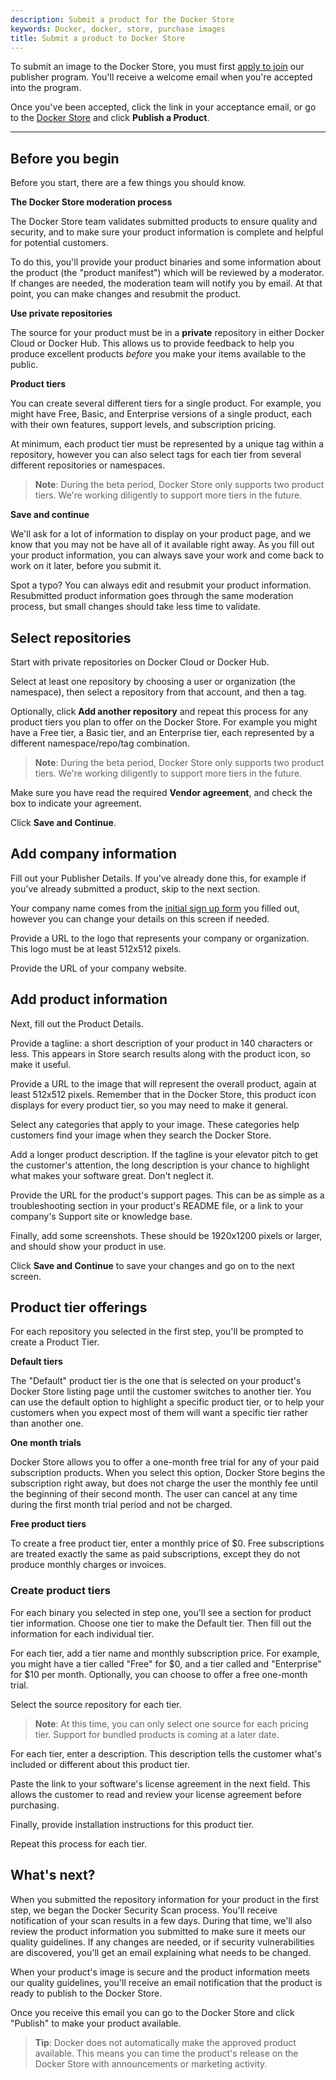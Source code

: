 ```yaml
---
description: Submit a product for the Docker Store
keywords: Docker, docker, store, purchase images
title: Submit a product to Docker Store
---
```


To submit an image to the Docker Store, you must first [apply to
join](https://store.docker.com/publisher/signup) our publisher program. You'll
receive a welcome email when you're accepted into the program.

Once you've been accepted, click the link in your acceptance email, or go to the
[Docker Store](https://store.docker.com) and click **Publish a Product**.

-----------------

## Before you begin

Before you start, there are a few things you should know.

**The Docker Store moderation process**

The Docker Store team validates submitted products to ensure quality and
security, and to make sure your product information is complete and helpful for
potential customers.

To do this, you'll provide your product binaries and some information about the
product (the "product manifest") which will be reviewed by a moderator. If
changes are needed, the moderation team will notify you by email. At that point,
you can make changes and resubmit the product.

**Use private repositories**

The source for your product must be in a **private** repository in either Docker
Cloud or Docker Hub. This allows us to provide feedback to help you produce
excellent products _before_ you make your items available to the public.

**Product tiers**

You can create several different tiers for a single product. For example, you
might have Free, Basic, and Enterprise versions of a single product, each with
their own features, support levels, and subscription pricing.

At minimum, each product tier must be represented by a unique tag within a
repository, however you can also select tags for each tier from several
different repositories or namespaces.

> **Note**: During the beta period, Docker Store only supports two product tiers. We're working diligently to support more tiers in the future.

**Save and continue**

We'll ask for a lot of information to display on your product page, and we know
that you may not be have all of it available right away. As you fill out your
product information, you can always save your work and come back to work on it
later, before you submit it.

Spot a typo? You can always edit and resubmit your product information.
Resubmitted product information goes through the same moderation process, but
small changes should take less time to validate.

## Select repositories

Start with private repositories on Docker Cloud or Docker Hub.

Select at least one repository by choosing a user or organization (the
namespace), then select a repository from that account, and then a tag.

Optionally, click **Add another repository** and repeat this process for any
product tiers you plan to offer on the Docker Store. For example you might have
a Free tier, a Basic tier, and an Enterprise tier, each represented by a
different namespace/repo/tag combination.

> **Note**: During the beta period, Docker Store only supports two product tiers. We're working diligently to support more tiers in the future.

Make sure you have read the required **Vendor agreement**, and check the box to
indicate your agreement.

Click **Save and Continue**.

## Add company information

Fill out your Publisher Details. If you've already done this, for example if
you've already submitted a product, skip to the next section.

Your company name comes from the [initial sign up
form](https://store.docker.com/publisher/signup) you filled out, however you can
change your details on this screen if needed.

Provide a URL to the logo that represents your company or organization. This
logo must be at least 512x512 pixels.

Provide the URL of your company website.

## Add product information

Next, fill out the Product Details.

Provide a tagline: a short description of your product in 140 characters or
less. This appears in Store search results along with the product icon, so make
it useful.

Provide a URL to the image that will represent the overall product, again at
least 512x512 pixels. Remember that in the Docker Store, this product icon
displays for every product tier, so you may need to make it general.

Select any categories that apply to your image. These categories help customers
find your image when they search the Docker Store.

Add a longer product description. If the tagline is your elevator pitch to get
the customer's attention, the long description is your chance to highlight what
makes your software great. Don't neglect it.

Provide the URL for the product's support pages. This can be as simple as a
troubleshooting section in your product's README file, or a link to your
company's Support site or knowledge base.

Finally, add some screenshots. These should be 1920x1200 pixels or larger, and
should show your product in use.

Click **Save and Continue** to save your changes and go on to the next screen.

## Product tier offerings

For each repository you selected in the first step, you'll be prompted to create
a Product Tier.

**Default tiers**

The "Default" product tier is the one that is selected on your product's Docker
Store listing page until the customer switches to another tier. You can use the
default option to highlight a specific product tier, or to help your customers
when you expect most of them will want a specific tier rather than another one.

**One month trials**

Docker Store allows you to offer a one-month free trial for any of your paid
subscription products. When you select this option, Docker Store begins the
subscription right away, but does not charge the user the monthly fee until the
beginning of their second month. The user can cancel at any time during the
first month trial period and not be charged.

**Free product tiers**

To create a free product tier, enter a monthly price of $0. Free subscriptions
are treated exactly the same as paid subscriptions, except they do not produce
monthly charges or invoices.

### Create product tiers

For each binary you selected in step one, you'll see a section for product tier
information. Choose one tier to make the Default tier. Then fill out the
information for each individual tier.

For each tier, add a tier name and monthly subscription price. For example, you
might have a tier called "Free" for $0, and a tier called and "Enterprise" for
$10 per month. Optionally, you can choose to offer a free one-month trial.

Select the source repository for each tier.

> **Note**: At this time, you can only select one source for each pricing tier. Support for bundled products is coming at a later date.

For each tier, enter a description. This description tells the customer what's
included or different about this product tier.

Paste the link to your software's license agreement in the next field. This
allows the customer to read and review your license agreement before purchasing.

Finally, provide installation instructions for this product tier.

Repeat this process for each tier.

## What's next?

When you submitted the repository information for your product in the first
step, we began the Docker Security Scan process. You'll receive notification of
your scan results in a few days. During that time, we'll also review the product
information you submitted to make sure it meets our quality guidelines. If any
changes are needed, or if security vulnerabilities are discovered, you'll get an
email explaining what needs to be changed.

When your product's image is secure and the product information meets our
quality guidelines, you'll receive an email notification that the product is
ready to publish to the Docker Store.

Once you receive this email you can go to the Docker Store and click "Publish"
to make your product available.

> **Tip**: Docker does not automatically make the approved product available. This means you can time the product's release on the Docker Store with announcements or marketing activity.